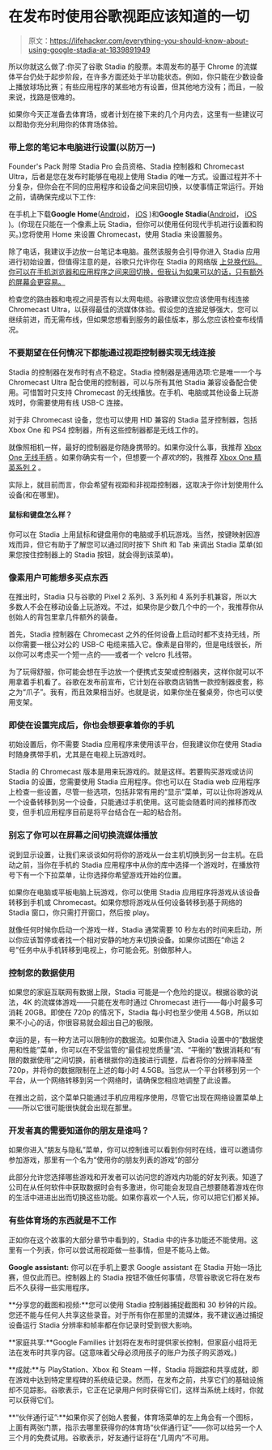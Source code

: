 # 在发布时使用谷歌视距应该知道的一切

> 原文：<https://lifehacker.com/everything-you-should-know-about-using-google-stadia-at-1839891949>

所以你就这么做了:你买了谷歌 Stadia 的股票。本周发布的基于 Chrome 的流媒体平台仍处于起步阶段，在许多方面还处于半功能状态。例如，你只能在少数设备上播放球场比赛；有些应用程序的某些地方有设置，但其他地方没有；而且，一般来说，找路是很难的。



如果你今天正准备去体育场，或者计划在接下来的几个月内去，这里有一些建议可以帮助你充分利用你的体育场体验。

### **带上您的笔记本电脑进行设置(以防万一)**

Founder's Pack 附带 Stadia Pro 会员资格、Stadia 控制器和 Chromecast Ultra，后者是您在发布时能够在电视上使用 Stadia 的唯一方式。设置过程并不十分复杂，但你会在不同的应用程序和设备之间来回切换，以使事情正常运行。开始之前，请确保完成以下工作:

在手机上下载**Google Home**([Android](https://play.google.com/store/apps/details?id=com.google.android.apps.chromecast.app)， [iOS](https://apps.apple.com/us/app/google-home/id680819774) )和**Google Stadia**([Android](https://play.google.com/store/apps/details?id=com.google.stadia.android)， [iOS](https://apps.apple.com/us/app/google-stadia/id1471900213) )。(你现在只能在一个像素上玩 Stadia，但你可以使用任何现代手机进行设置和购买。)您将使用 Home 来设置 Chromecast，使用 Stadia 来设置服务。

除了电话，我建议手边放一台笔记本电脑。虽然该服务会引导你进入 Stadia 应用进行初始设置，但值得注意的是，谷歌只允许你在 Stadia 的网络版 [上兑换代码。你可以在手机浏览器和应用程序之间来回切换，但我认为如果可以的话，只有额外的屏幕会更容易。](https://stadia.google.com/home)

检查您的路由器和电视之间是否有以太网电缆。谷歌建议您应该使用有线连接 Chromecast Ultra，以获得最佳的流媒体体验。假设您的连接足够强大，您可以继续前进，而无需布线，但如果您想看到服务的最佳版本，那么您应该检查布线情况。

### **不要期望在任何情况下都能通过视距控制器实现无线连接**

Stadia 的控制器在发布时有点不稳定。Stadia 控制器是通用选项:它是唯一一个与 Chromecast Ultra 配合使用的控制器，可以与所有其他 Stadia 兼容设备配合使用。可惜暂时只支持 Chromecast 的无线播放。在手机、电脑或其他设备上玩游戏时，你需要使用有线 USB-C 连接。

对于非 Chromecast 设备，您也可以使用 HID 兼容的 Stadia 蓝牙控制器，包括 Xbox One 和 PS4 控制器，所有这些控制器都是无线工作的。

就像照相机一样，最好的控制器是你随身携带的。如果你没什么事，我推荐 [Xbox One 无线手柄](https://www.xbox.com/en-US/xbox-one/accessories/controllers/xbox-black-wireless-controller) 。如果你确实有一个，但想要一个*喜欢的*的，我推荐 [Xbox One 精英系列 2](https://kotaku.com/xbox-one-elite-controller-series-2-the-kotaku-review-1839675491) 。

实际上，就目前而言，你会希望有视距和非视距控制器，这取决于你计划使用什么设备(和在哪里)。

#### 鼠标和键盘怎么样？

你可以在 Stadia 上用鼠标和键盘用你的电脑或手机玩游戏。当然，按键映射因游戏而异，但它有助于了解您可以通过同时按下 Shift 和 Tab 来调出 Stadia 菜单(如果您按住控制器上的 Stadia 按钮，就会得到该菜单)。

### **像素用户可能想多买点东西**

在推出时，Stadia 只与谷歌的 Pixel 2 系列、3 系列和 4 系列手机兼容，所以大多数人不会在移动设备上玩游戏。不过，如果你是少数几个中的一个，我推荐你从创始人的背包里拿几件额外的装备。

首先，Stadia 控制器在 Chromecast 之外的任何设备上启动时都不支持无线，所以你需要一根公对公的 USB-C 电缆来插入它。像素是自带的，但是电线很长，所以你可以考虑买一个短一点的——或者一个 velcro 扎线带。

为了玩得舒服，你可能会想在手边放一个便携式支架或控制器夹，这样你就可以不用拿着手机看了。谷歌在发布前宣布，它计划在谷歌商店销售一款控制器皮套，称之为“爪子”。我有，而且效果相当好。也就是说，如果你坐在餐桌旁，你也可以使用支架。

### **即使在设置完成后，你也会想要拿着你的手机**

初始设置后，你不需要 Stadia 应用程序来使用该平台，但我建议你在使用 Stadia 时随身携带手机，尤其是在电视上玩游戏时。

Stadia 的 Chromecast 版本是用来玩游戏的。就是这样。若要购买游戏或访问 Stadia 的设置，您需要使用 Stadia 应用程序。你也可以在 Stadia web 应用程序上检查一些设置，尽管一些选项，包括非常有用的“显示”菜单，可以让你将游戏从一个设备转移到另一个设备，只能通过手机使用。这可能会随着时间的推移而改变，但手机应用程序目前是将平台结合在一起的粘合剂。

### **别忘了你可以在屏幕之间切换流媒体播放**

说到显示设置，让我们来谈谈如何将你的游戏从一台主机切换到另一台主机。在启动之前，当你在手机的 Stadia 应用程序中从你的库中选择一个游戏时，在播放符号下有一个下拉菜单，让你选择你希望游戏开始的位置。

如果你在电脑或平板电脑上玩游戏，你可以使用 Stadia 应用程序将游戏从该设备转移到手机或 Chromecast。如果你想将游戏从任何设备转移到基于网络的 Stadia 窗口，你只需打开窗口，然后按 play。

就像任何时候你启动一个游戏一样，Stadia 通常需要 10 秒左右的时间来启动，所以你应该暂停或者找一个相对安静的地方来切换设备。如果你试图在“命运 2 号”任务中从手机转移到电视上，你可能会死。别做那种人。

### **控制您的数据使用**

如果您的家庭互联网有数据上限，Stadia 可能是一个危险的提议。根据谷歌的说法，4K 的流媒体游戏——只能在发布时通过 Chromecast 进行——每小时最多可消耗 20GB。即使在 720p 的情况下，Stadia 每小时也至少使用 4.5GB，所以如果不小心的话，你很容易就会超出自己的极限。

幸运的是，有一种方法可以限制你的数据流。如果你进入 Stadia 设置中的“数据使用和性能”菜单，你可以在不受监管的“最佳视觉质量”流、“平衡的”数据消耗和“有限的数据使用”之间切换，前者根据你的连接进行调整，后者将你的分辨率降至 720p，并将你的数据限制在上述的每小时 4.5GB。当您从一个平台转移到另一个平台，从一个网络转移到另一个网络时，请确保您相应地调整了此设置。

在推出之前，这个菜单只能通过手机应用程序使用，尽管它出现在网络设置菜单上——所以它很可能很快就会出现在那里。

### 开发者真的需要知道你的朋友是谁吗？

如果你进入“朋友与隐私”菜单，你可以控制谁可以看到你何时在线，谁可以邀请你参加游戏，那里有一个名为“使用你的朋友列表的游戏”的部分

此部分允许您选择哪些游戏和开发者可以访问您的游戏内功能的好友列表。知道了公司在从任何软件中获取数据时会有多激进，你可能会发现自己想要随着游戏在你的生活中进进出出而切换这些功能。如果你喜欢一个人玩，你可以把它们都关掉。

### **有些体育场的东西就是不工作**

正如你在这个故事的大部分章节中看到的，Stadia 中的许多功能还不能使用。这里有一个列表，你可以尝试用视距做一些事情，但是不能马上做。

**Google assistant:** 你可以在手机上要求 Google assistant 在 Stadia 开始一场比赛，但仅此而已。控制器上的 Stadia 按钮不做任何事情，尽管谷歌说它将在发布后不久获得一些实用程序。

**分享您的截图和视频:**您可以使用 Stadia 控制器捕捉截图和 30 秒钟的片段。您还不能与任何人共享这些录音。对于所有你在那里的流媒体，我不建议通过捕捉设备运行 Stadia 分辨率和帧率都在你记录时受到很大影响。

**家庭共享:**Google Families 计划将在发布时提供家长控制，但家庭小组将无法在发布时共享内容。(这意味着父母必须用孩子的账户为孩子购买游戏。)

**成就:**与 PlayStation、Xbox 和 Steam 一样，Stadia 将跟踪和共享成就，即在游戏中达到特定里程碑的系统级记录。然而，在发布之前，共享它们的基础设施却不见踪影。谷歌表示，它正在记录用户何时获得它们，这样当系统上线时，你就可以获得它们。

**“伙伴通行证”:**如果你买了创始人套餐，体育场菜单的左上角会有一个图标，上面有两张门票，指示去哪里获得你的体育场“伙伴通行证”——你可以给另一个人三个月的免费试用。谷歌表示，好友通行证将在“几周内”不可用。
